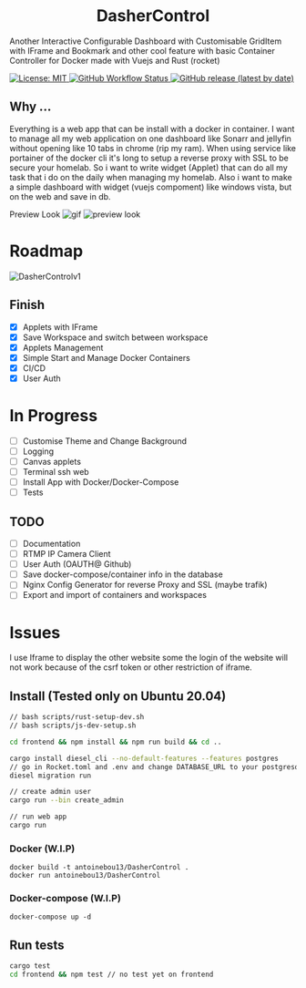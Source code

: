 <h1 align="center">DasherControl</h1>
<p>Another Interactive Configurable Dashboard with Customisable GridItem with IFrame and Bookmark and other cool feature with basic Container Controller for Docker
  made with Vuejs and Rust (rocket)
</p>

<p>
  <a href="#" target="_blank">
    <img alt="License: MIT" src="https://img.shields.io/badge/License-MIT-yellow.svg" />
    <img alt="GitHub Workflow Status" src="https://img.shields.io/github/workflow/status/antoinebou13/DasherControl/CI">
    <img alt="GitHub release (latest by date)" src="https://img.shields.io/github/v/release/antoinebou13/DasherControl">
  </a>
</p>

<h2>Why ...</h2>
<p>
  Everything is a web app that can be install with a docker in container. I want to manage all my web application on one dashboard like Sonarr and jellyfin without opening 
  like 10 tabs in chrome (rip my ram). When using service like portainer of the docker cli it's long to setup a reverse proxy with SSL to be secure your homelab. So i want to     write widget (Applet) that can do all my task that i do on the daily when managing my homelab. 
  Also i want to make a simple dashboard with widget (vuejs compoment) like windows vista, but on the web and save in db.
</p>

Preview Look
![gif](https://raw.githubusercontent.com/antoinebou13/DasherControl/main/images/demo%20dashercontrol.gif)
![preview look](https://raw.githubusercontent.com/antoinebou13/DasherControl/main/images/DasherControl.png)


# Roadmap
![DasherControlv1](https://github.com/antoinebou13/DasherControl/projects/1)

## Finish

- [x] Applets with IFrame
- [x] Save Workspace and switch between workspace
- [X] Applets Management 
- [X] Simple Start and Manage Docker Containers
- [X] CI/CD
- [X] User Auth

# In Progress
- [ ] Customise Theme and Change Background
- [ ] Logging
- [ ] Canvas applets
- [ ] Terminal ssh web
- [ ] Install App with Docker/Docker-Compose
- [ ] Tests

## TODO
- [ ] Documentation
- [ ] RTMP IP Camera Client
- [ ] User Auth (OAUTH@ Github)
- [ ] Save docker-compose/container info in the database
- [ ] Nginx Config Generator for reverse Proxy and SSL (maybe trafik)
- [ ] Export and import of containers and workspaces

# Issues
I use Iframe to display the other website some the login of the website will not work because of the csrf token or other restriction of iframe.

## Install (Tested only on Ubuntu 20.04)

```sh
// bash scripts/rust-setup-dev.sh
// bash scripts/js-dev-setup.sh

cd frontend && npm install && npm run build && cd ..

cargo install diesel_cli --no-default-features --features postgres
// go in Rocket.toml and .env and change DATABASE_URL to your postgresql server
diesel migration run

// create admin user
cargo run --bin create_admin

// run web app
cargo run
```

### Docker  (W.I.P)
```
docker build -t antoinebou13/DasherControl .
docker run antoinebou13/DasherControl
```


### Docker-compose (W.I.P)
```
docker-compose up -d
```

## Run tests
```sh
cargo test
cd frontend && npm test // no test yet on frontend
```
